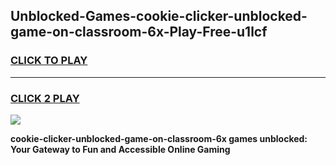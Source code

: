 
## Unblocked-Games-cookie-clicker-unblocked-game-on-classroom-6x-Play-Free-u1lcf
<h3>
<a href="https://premium76.site?title=cookie-clicker-unblocked-game-on-classroom-6x&ref=18A1">CLICK TO PLAY</a></h3>
<hr>

<h3>
<a href="https://premium76.site?title=cookie-clicker-unblocked-game-on-classroom-6x&ref=18A1">CLICK 2 PLAY</a>
  
</h3>

<a href="https://premium76.site?title=cookie-clicker-unblocked-game-on-classroom-6x&ref=18A1"><img src="https://clearcache.store/games.png"></a>


**cookie-clicker-unblocked-game-on-classroom-6x games unblocked: Your Gateway to Fun and Accessible Online Gaming**
